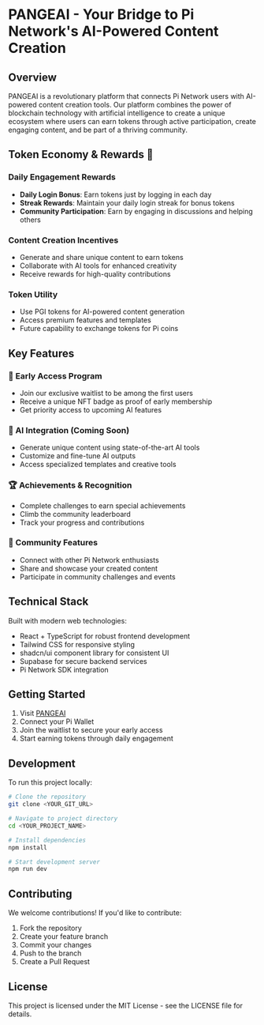 # PANGEAI - Your Bridge to Pi Network's AI-Powered Content Creation

## Overview

PANGEAI is a revolutionary platform that connects Pi Network users with AI-powered content creation tools. Our platform combines the power of blockchain technology with artificial intelligence to create a unique ecosystem where users can earn tokens through active participation, create engaging content, and be part of a thriving community.

## Token Economy & Rewards 🌟

### Daily Engagement Rewards
- **Daily Login Bonus**: Earn tokens just by logging in each day
- **Streak Rewards**: Maintain your daily login streak for bonus tokens
- **Community Participation**: Earn by engaging in discussions and helping others

### Content Creation Incentives
- Generate and share unique content to earn tokens
- Collaborate with AI tools for enhanced creativity
- Receive rewards for high-quality contributions

### Token Utility
- Use PGI tokens for AI-powered content generation
- Access premium features and templates
- Future capability to exchange tokens for Pi coins

## Key Features

### 🎯 Early Access Program
- Join our exclusive waitlist to be among the first users
- Receive a unique NFT badge as proof of early membership
- Get priority access to upcoming AI features

### 🤖 AI Integration (Coming Soon)
- Generate unique content using state-of-the-art AI tools
- Customize and fine-tune AI outputs
- Access specialized templates and creative tools

### 🏆 Achievements & Recognition
- Complete challenges to earn special achievements
- Climb the community leaderboard
- Track your progress and contributions

### 👥 Community Features
- Connect with other Pi Network enthusiasts
- Share and showcase your created content
- Participate in community challenges and events

## Technical Stack

Built with modern web technologies:
- React + TypeScript for robust frontend development
- Tailwind CSS for responsive styling
- shadcn/ui component library for consistent UI
- Supabase for secure backend services
- Pi Network SDK integration

## Getting Started

1. Visit [PANGEAI](https://lovable.dev/projects/4f952fa6-2923-43c7-ac8a-17e6475cafeb)
2. Connect your Pi Wallet
3. Join the waitlist to secure your early access
4. Start earning tokens through daily engagement

## Development

To run this project locally:

```sh
# Clone the repository
git clone <YOUR_GIT_URL>

# Navigate to project directory
cd <YOUR_PROJECT_NAME>

# Install dependencies
npm install

# Start development server
npm run dev
```

## Contributing

We welcome contributions! If you'd like to contribute:

1. Fork the repository
2. Create your feature branch
3. Commit your changes
4. Push to the branch
5. Create a Pull Request

## License

This project is licensed under the MIT License - see the LICENSE file for details.